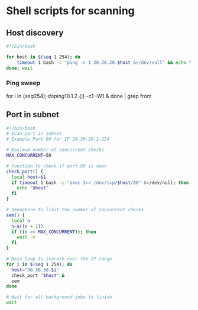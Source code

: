 # Shell scripts for scanning






## Host discovery

```bash
#!/bin/bash

for host in $(seq 1 254); do
	timeout 1 bash -c "ping -c 1 20.20.20.$host &>/dev/null" && echo "[+] HOST - 20.20.20.$host"
done; wait
```



### Ping sweep

for i in $(seq 254); do ping 10.1.2.${i} -c1 -W1 & done | grep from






## Port in subnet

```bash
#!/bin/bash
# Scan port in subnet
# Example Port 80 for IP 30.30.30.1-254

# Maximum number of concurrent checks
MAX_CONCURRENT=50

# Function to check if port 80 is open
check_port() {
  local host=$1
  if timeout 1 bash -c "exec 3<> /dev/tcp/$host/80" &>/dev/null; then
    echo "$host"
  fi
}

# Semaphore to limit the number of concurrent checks
sem() {
  local n
  n=$((n + 1))
  if ((n >= MAX_CONCURRENT)); then
    wait -n
  fi
}

# Main loop to iterate over the IP range
for i in $(seq 1 254); do
  host="30.30.30.$i"
  check_port "$host" &
  sem
done

# Wait for all background jobs to finish
wait
```